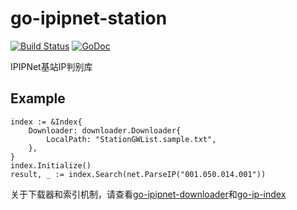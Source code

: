 # go-ipipnet-station

[![Build Status](https://travis-ci.org/yangchenxing/go-ipipnet-station.svg?branch=master)](https://travis-ci.org/yangchenxing/go-ipipnet-station)
[![GoDoc](http://godoc.org/github.com/yangchenxing/go-ipipnet-station?status.svg)](http://godoc.org/github.com/yangchenxing/go-ipipnet-station)

IPIPNet基站IP判别库

## Example

    index := &Index{
        Downloader: downloader.Downloader{
            LocalPath: "StationGWList.sample.txt",
        },
    }
    index.Initialize()
    result, _ := index.Search(net.ParseIP("001.050.014.001"))
    
关于下载器和索引机制，请查看[go-ipipnet-downloader](https://github.com/yangchenxing/go-ipipnet-download)和[go-ip-index](https://github.com/yangchenxing/go-ip-index)

